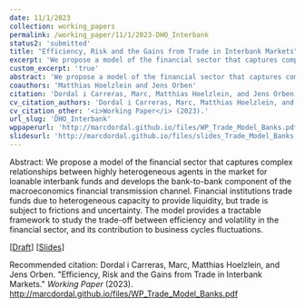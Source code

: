 ```yaml
---
date: 11/1/2023
collection: working_papers
permalink: /working_paper/11/1/2023-DHO_Interbank
status2: 'submitted'
title: "Efficiency, Risk and the Gains from Trade in Interbank Markets"
excerpt: 'We propose a model of the financial sector that captures complex relationships between highly heterogeneous agents in the market for loanable interbank funds and develops the bank-to-bank component of the macroeconomics financial transmission channel. Financial institutions trade funds due to heterogeneous capacity to provide liquidity, but trade is subject to frictions and uncertainty. The model provides a tractable framework to study the trade-off between efficiency and volatility in the financial sector, and its contribution to business cycles fluctuations.'
custom_excerpt: 'true'
abstract: 'We propose a model of the financial sector that captures complex relationships between highly heterogeneous agents in the market for loanable interbank funds and develops the bank-to-bank component of the macroeconomics financial transmission channel. Financial institutions trade funds due to heterogeneous capacity to provide liquidity, but trade is subject to frictions and uncertainty. The model provides a tractable framework to study the trade-off between efficiency and volatility in the financial sector, and its contribution to business cycles fluctuations.'
coauthors: 'Matthias Hoelzlein and Jens Orben'
citation: 'Dordal i Carreras, Marc, Matthias Hoelzlein, and Jens Orben. &quot;Efficiency, Risk and the Gains from Trade in Interbank Markets.&quot;  <i>Working Paper</i> (2023).'
cv_citation_authors: 'Dordal i Carreras, Marc, Matthias Hoelzlein, and Jens Orben.'
cv_citation_other: '<i>Working Paper</i> (2023).'
url_slug: 'DHO_Interbank'
wppaperurl: 'http://marcdordal.github.io/files/WP_Trade_Model_Banks.pdf'
slidesurl: 'http://marcdordal.github.io/files/slides_Trade_Model_Banks.pdf'
---
```

Abstract: We propose a model of the financial sector that captures complex relationships between highly heterogeneous agents in the market for loanable interbank funds and develops the bank-to-bank component of the macroeconomics financial transmission channel. Financial institutions trade funds due to heterogeneous capacity to provide liquidity, but trade is subject to frictions and uncertainty. The model provides a tractable framework to study the trade-off between efficiency and volatility in the financial sector, and its contribution to business cycles fluctuations.

[[Draft](http://marcdordal.github.io/files/WP_Trade_Model_Banks.pdf)] [[Slides](http://marcdordal.github.io/files/slides_Trade_Model_Banks.pdf)] 

Recommended citation: Dordal i Carreras, Marc, Matthias Hoelzlein, and Jens Orben. "Efficiency, Risk and the Gains from Trade in Interbank Markets."  <i>Working Paper</i> (2023). http://marcdordal.github.io/files/WP_Trade_Model_Banks.pdf